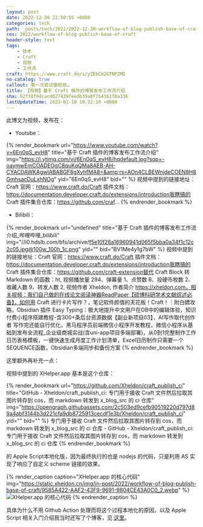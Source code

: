 ```yaml
---
layout: post
date: 2022-12-30 22:50:55 +0800
categories: tech
path: _posts/tech/2022/2022-12-30-workflow-of-blog-publish-base-of-craft.md
cos: 2022/workflow-of-blog-publish-base-of-craft
header-style: text
tags:
    - 技术
    - Craft
    - 视频
    - 工作流
craft: https://www.craft.do/s/yZEbCH2GTNPZMD
no-catalog: true
callout: 第一次尝试做视频…
title: 【视频】基于 Craft 插件的博客发布工作流介绍
sha: 62ff8f9dcacd027439feedb39a8f7b4161f8a336
lastUpdateTime: 2023-01-18 10:32:10 +0800
---
```


此博文为视频，发布在： 

* Youtube：

{% render_bookmark url="https://www.youtube.com/watch?v=6En0qS_evH8" title="基于 Craft 插件的博客发布工作流介绍" img="https://i.ytimg.com/vi/6En0qS_evH8/hqdefault.jpg?sqp=-oaymwEmCOADEOgC8quKqQMa8AEB-AH-CYAC0AWKAgwIABABGF8gXyhfMA8=&amp;rs=AOn4CLBEWnjdeCOEN8H8GmhsacDuLxhNOg" yid="6En0qS_evH8" bid="" %}
视频中提到的链接地址：Craft 官网：https://www.craft.do/Craft 插件文档：https://documentation.developer.craft.do/extensions/introduction我瞎搞的 Craft 插件集合仓库：https://github.com/craf...
{% endrender_bookmark %}

* Bilibili：

{% render_bookmark url="undefined" title="基于 Craft 插件的博客发布工作流介绍_哔哩哔哩_bilibili" img="//i0.hdslb.com/bfs/archive/f5e10f26a16960941d065f5bba0a34f1c12c2c05.jpg@100w_100h_1c.png" yid="" bid="BV1Me4y1g7bW" %}
视频中提到的链接地址：Craft 官网：https://www.craft.do/Craft 插件文档：https://documentation.developer.craft.do/extensions/introduction我瞎搞的 Craft 插件集合仓库：https://github.com/craft-extension替代 Craft Block 转 Markdown 的函数：ht, 视频播放量 294、弹幕量 1、点赞数 8、投硬币枚数 2、收藏人数 9、转发人数 2, 视频作者 Xheldon, 作者简介 https://xheldon.com，相关视频：我们自己做的在线论文阅读神器ReadPaper【硕博科研学术文献综述必备】，如何用 Craft 进行卡片写作？，笔记软件颜值的天花板！Craft！｜附白嫖攻略，Obsidian 插件 Easy Typing：极大地提升中文用户在OB中的编辑体验，知识付费小程序搭建教程-含300+条后台资源数据【副业新项目03】，AI写作取代创作者 写作完还能自行优化，黑马程序员前端微信小程序开发教程，微信小程序从基础到发布全流程_企业级商城实战(含uni-app项目多端部署)，从0到1完整制作工作日历表格模板，一键快速生成月度工作计划清单，Excel日历制作只需要一个SEQUENCE函数，Obsidian多端同步和备份方案
{% endrender_bookmark %}

这里额外再补充一点： 

视频中提到的 XHelper.app 基本是这个仓库： 

{% render_bookmark url="https://github.com/Xheldon/craft_publish_ci" title="GitHub - Xheldon/craft_publish_ci: 专门用于接收 Craft 文件然后拉取其图片转存到 cos，而 markdown 转发到 x_blog_src 的 ci 仓库" img="https://opengraph.githubassets.com/2c503ed9cefb90519220d797d89a4abf3144b3d221cfa9db8725913cecdf1e3b/Xheldon/craft_publish_ci" yid="" bid="" %}
专门用于接收 Craft 文件然后拉取其图片转存到 cos，而 markdown 转发到 x_blog_src 的 ci 仓库 - GitHub - Xheldon/craft_publish_ci: 专门用于接收 Craft 文件然后拉取其图片转存到 cos，而 markdown 转发到 x_blog_src 的 ci 仓库
{% endrender_bookmark %}

的 Apple Script本地化版，因为最终执行的也是 nodejs 的代码，只是利用 AS 实现了响应了自定义 scheme 链接的效果。

{% render_caption caption="XHelper.app 的核心代码" img="https://static.xheldon.cn/img/in-post/2022/workflow-of-blog-publish-base-of-craft/9585A422-AAF2-43F9-9691-9804CE43A0C0_2.webp" %}
![XHelper.app 的核心代码](https://res.craft.do/user/full/747e0824-8866-cf67-b3ae-2e207380d1f9/doc/9DE57F16-D3BB-4E23-8A91-168829F20DDB/9585A422-AAF2-43F9-9691-9804CE43A0C0_2/NL2jQZuiWfIz4WZzZfUaMP0YRBn9JRJBQxQ6y1xEUvUz/Image.png)
{% endrender_caption %}

具体为什么不用 Github Action 处理而将这个过程本地化的原因，以及 Apple Script 相关入门介绍我当时还写了个博客，见 [这里](/tech/applescript-simple-use.html)。




